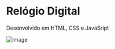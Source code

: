 # Relógio Digital

Desenvolvido em HTML, CSS e JavaSript

![image](https://user-images.githubusercontent.com/114995774/230533795-24832ef2-8fe8-4bda-8386-60b9b670f5ac.png)
